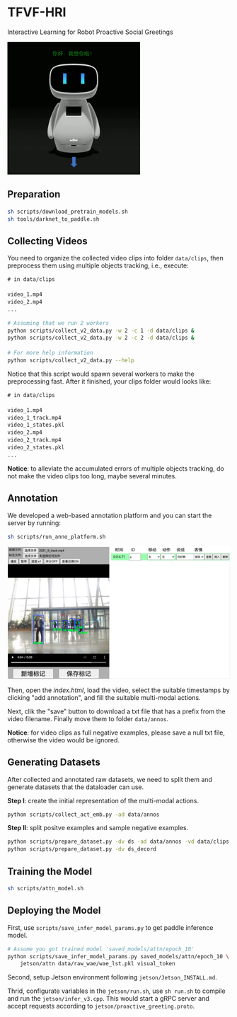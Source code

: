 # TFVF-HRI

Interactive Learning for Robot Proactive Social Greetings

![avatar](./data/doc_imgs/hi.gif)

## Preparation

```sh
sh scripts/download_pretrain_models.sh
sh tools/darknet_to_paddle.sh
```

## Collecting Videos

You need to organize the collected video clips into folder `data/clips`, then preprocess them using multiple objects tracking, i.e., execute:

```txt
# in data/clips

video_1.mp4
video_2.mp4
...
```

```sh
# Assuming that we run 2 workers
python scripts/collect_v2_data.py -w 2 -c 1 -d data/clips &
python scripts/collect_v2_data.py -w 2 -c 2 -d data/clips &

# For more help information
python scripts/collect_v2_data.py --help
```

Notice that this script would spawn several workers to make the preprocessing fast. After it finished, your clips folder would looks like:

```txt
# in data/clips

video_1.mp4
video_1_track.mp4
video_1_states.pkl
video_2.mp4
video_2_track.mp4
video_2_states.pkl
...
```

**Notice**: to alleviate the accumulated errors of multiple objects tracking, do not make the video clips too long, maybe several minutes.

## Annotation

We developed a web-based annotation platform and you can start the server by running:

```sh
sh scripts/run_anno_platform.sh
```

![annotation platform](./data/doc_imgs/anno_platform.png)

Then, open the *index.html*, load the video, select the suitable timestamps by clicking "add annotation", and fill the suitable multi-modal actions.

Next, clik the "save" button to download a txt file that has a prefix from the video filename. Finally move them to folder `data/annos`.

**Notice**: for video clips as full negative examples, please save a null txt file, otherwise the video would be ignored.

## Generating Datasets

After collected and annotated raw datasets, we need to split them and generate datasets that the dataloader can use.

**Step I**: create the initial representation of the multi-modal actions.

```sh
python scripts/collect_act_emb.py -ad data/annos
```

**Step II**: split positve examples and sample negative examples.

```sh
python scripts/prepare_dataset.py -dv ds -ad data/annos -vd data/clips
python scripts/prepare_dataset.py -dv ds_decord
```

## Training the Model

```sh
sh scripts/attn_model.sh
```

## Deploying the Model

First, use `scripts/save_infer_model_params.py` to get paddle inference model.

```sh
# Assume you got trained model 'saved_models/attn/epoch_10'
python scripts/save_infer_model_params.py saved_models/attn/epoch_10 \
    jetson/attn data/raw_wae/wae_lst.pkl visual_token
```

Second, setup Jetson environment following `jetson/Jetson_INSTALL.md`.

Thrid, configurate variables in the `jetson/run.sh`, use `sh run.sh` to compile and run the `jetson/infer_v3.cpp`. This would start a gRPC server and accept requests according to `jetson/proactive_greeting.proto`.
